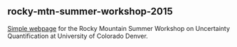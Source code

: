 ## rocky-mtn-summer-workshop-2015

[Simple webpage](http://users.ices.utexas.edu/~steven/rocky-mtn-summer-workshop-2015) for the Rocky Mountain Summer Workshop on Uncertainty Quantification at University of Colorado Denver.
